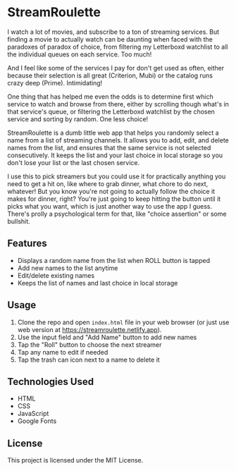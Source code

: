 # StreamRoulette
I watch a lot of movies, and subscribe to a ton of streaming services. But finding a movie to actually watch can be daunting when faced with the paradoxes of paradox of choice, from filtering my Letterboxd watchlist to all the individual queues on each service. Too much!

And I feel like some of the services I pay for don't get used as often, either because their selection is all great (Criterion, Mubi) or the catalog runs crazy deep (Prime). Intimidating!

One thing that has helped me even the odds is to determine first which service to watch and browse from there, either by scrolling though what's in that service's queue, or filtering the Letterboxd watchlist by the chosen service and sorting by random. One less choice!

StreamRoulette is a dumb little web app that helps you randomly select a name from a list of streaming channels. It allows you to add, edit, and delete names from the list, and ensures that the same service is not selected consecutively. It keeps the list and your last choice in local storage so you don't lose your list or the last chosen service.

I use this to pick streamers but you could use it for practically anything you need to get a hit on, like where to grab dinner, what chore to do next, whatever! But you know you're not going to actually follow the choice it makes for dinner, right? You're just going to keep hitting the button until it picks what you want, which is just another way to use the app I guess. There's prolly a psychological term for that, like "choice assertion" or some bullshit.

## Features
- Displays a random name from the list when ROLL button is tapped
- Add new names to the list anytime
- Edit/delete existing names
- Keeps the list of names and last choice in local storage

## Usage
1. Clone the repo and open `index.html` file in your web browser
   (or just use web version at https://streamroulette.netlify.app).
2. Use the input field and "Add Name" button to add new names
3. Tap the "Roll" button to choose the next streamer
4. Tap any name to edit if needed
5. Tap the trash can icon next to a name to delete it

## Technologies Used
- HTML
- CSS
- JavaScript
- Google Fonts

## License
This project is licensed under the MIT License.
